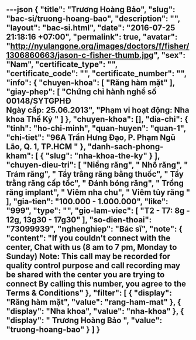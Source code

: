 ---json
{
    "title": "Trương Hoàng Bảo",
    "slug": "bac-si/truong-hoang-bao",
    "description": "",
    "layout": "bac-si.html",
    "date": "2016-07-25 21:18:16 +07:00",
    "permalink": true,
    "avatar": "http://nyulangone.org/images/doctors/f/fisher/1306860663/jason-c-fisher-thumb.jpg",
    "sex": "Nam",
    "certificate_type": "",
    "certificate_code": "",
    "certificate_number": "",
    "info": {
        "chuyen-khoa": [
            "Răng hàm mặt"
        ],
        "giay-phep": [
            "Chứng chỉ hành nghề số 00148/SYTGPHĐ <br> Ngày cấp: 25.06.2013",
            "Phạm vi hoạt động: Nha khoa Thế Kỷ "
        ]
    },
    "chuyen-khoa": [],
    "dia-chi": {
        "tinh": "ho-chi-minh",
        "quan-huyen": "quan-1",
        "chi-tiet": "96A Trần Hưng Đạo, P. Phạm Ngũ Lão, Q. 1, TP.HCM  "
    },
    "danh-sach-phong-kham": [
        {
            "slug": "nha-khoa-the-ky"
        }
    ],
    "chuyen-dieu-tri": [
        "Niềng răng",
        " Nhổ răng",
        " Trám răng",
        " Tẩy trằng răng bằng thuốc",
        " Tẩy trằng răng cấp tốc",
        " Đánh bóng răng",
        " Trồng răng implant",
        " Viêm nha chu",
        " Viêm tủy răng "
    ],
    "gia-tien": "100.000 - 1.000.000",
    "like": "999",
    "type": "",
    "gio-lam-viec": [
        "T2 - T7: 8g - 12g, 13g30 - 17g30"
    ],
    "so-dien-thoai": "73099939",
    "nghenghiep": "Bác sĩ",
    "note": {
        "content": "If you couldn't connect with the center, Chat with us (8 am to 7 pm, Monday to Sunday) Note: This call may be recorded for quality control purpose and call recording may be shared with the center you are trying to connect By calling this number, you agree to the Terms & Conditions"
    },
    "filter": [
        {
            "display": "Răng hàm mặt",
            "value": "rang-ham-mat"
        },
        {
            "display": "Nha khoa",
            "value": "nha-khoa"
        },
        {
            "display": " Trương Hoàng Bảo   ",
            "value": "truong-hoang-bao"
        }
    ]
}
---
